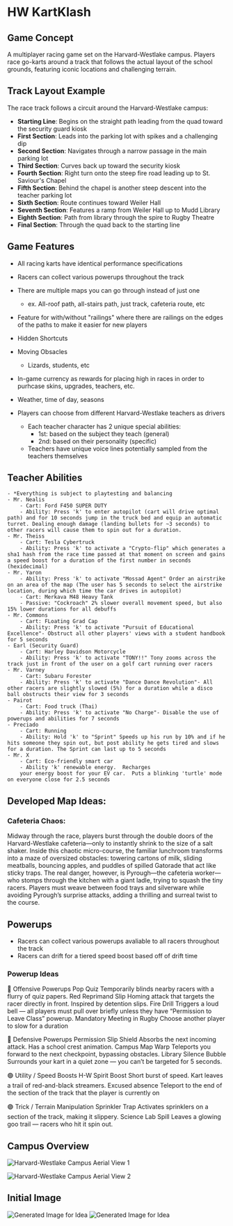 # HW KartKlash

## Game Concept

A multiplayer racing game set on the Harvard-Westlake campus. Players race go-karts around a track that follows the actual layout of the school grounds, featuring iconic locations and challenging terrain.

## Track Layout Example

The race track follows a circuit around the Harvard-Westlake campus:

- **Starting Line**: Begins on the straight path leading from the quad toward the security guard kiosk
- **First Section**: Leads into the parking lot with spikes and a challenging dip
- **Second Section**: Navigates through a narrow passage in the main parking lot
- **Third Section**: Curves back up toward the security kiosk
- **Fourth Section**: Right turn onto the steep fire road leading up to St. Saviour's Chapel
- **Fifth Section**: Behind the chapel is another steep descent into the teacher parking lot
- **Sixth Section**: Route continues toward Weiler Hall
- **Seventh Section**: Features a ramp from Weiler Hall up to Mudd Library
- **Eighth Section**: Path from library through the spire to Rugby Theatre
- **Final Section**: Through the quad back to the starting line

## Game Features
- All racing karts have identical performance specifications
- Racers can collect various powerups throughout the track
- There are multiple maps you can go through instead of just one
    - ex. All-roof path, all-stairs path, just track, cafeteria route, etc
- Feature for with/without "railings" where there are railings on the edges of the paths to make it easier for new players
- Hidden Shortcuts
- Moving Obsacles 
    - Lizards, students, etc 
- In-game currency as rewards for placing high in races in order to purhcase skins, upgrades, teachers, etc. 
- Weather, time of day, seasons 

- Players can choose from different Harvard-Westlake teachers as drivers
    - Each teacher character has 2 unique special abilities:
        - 1st: based on the subject they teach (general)
        - 2nd: based on their personality (specific)
    - Teachers have unique voice lines potentially sampled from the teachers themselves  

## Teacher Abilities
    - *Everything is subject to playtesting and balancing
    - Mr. Nealis
        - Cart: Ford F450 SUPER DUTY
        - Ability: Press 'k' to enter autopilot (cart will drive optimal path) and for 10 seconds jump in the truck bed and equip an automatic turret. Dealing enough damage (landing bullets for ~3 seconds) to other racers will cause them to spin out for a duration.
    - Mr. Theiss
        - Cart: Tesla Cybertruck
        - Ability: Press 'k' to activate a "Crypto-flip" which generates a sha1 hash from the race time passed at that moment on screen and gains a speed boost for a duration of the first number in seconds (hexidecimal)
    - Mr. Yaron
        - Ability: Press 'k' to activate "Mossad Agent" Order an airstrike on an area of the map (The user has 5 seconds to select the airstrike location, during which time the car drives in autopilot)
        - Cart: Merkava M48 Heavy Tank
        - Passive: "Cockroach" 2% slower overall movement speed, but also 15% lower durations for all debuffs 
    - Mr. Commons
        - Cart: FLoating Grad Cap
        - Ability: Press 'k' to activate "Pursuit of Educational Excellence"- Obstruct all other players' views with a student handbook for 5 seconds
    - Earl (Security Guard)
        - Cart: Harley Davidson Motorcycle
        - Ability: Press 'k' to activate "TONY!!" Tony zooms across the track just in front of the user on a golf cart running over racers
    - Mr. Varney
        - Cart: Subaru Forester
        - Ability: Press 'k' to activate "Dance Dance Revolution"- All other racers are slightly slowed (5%) for a duration while a disco ball obstructs their view for 3 seconds
    - Pairot
        - Cart: Food truck (Thai)
        - Ability: Press 'k' to activate "No Charge"- Disable the use of powerups and abilities for 7 seconds
    - Preciado
        - Cart: Running
        - Ability: Hold 'k' to "Sprint" Speeds up his run by 10% and if he hits someone they spin out, but post ability he gets tired and slows for a duration. The Sprint can last up to 5 seconds
    - Mr. X  
        - Cart: Eco-friendly smart car
        - Ability 'k' renewable energy.  Recharges 
        your energy boost for your EV car.  Puts a blinking 'turtle' mode on everyone close for 2.5 seconds 

## Developed Map Ideas:
### Cafeteria Chaos:
Midway through the race, players burst through the double doors of the Harvard-Westlake cafeteria—only to instantly shrink to the size of a salt shaker. Inside this chaotic micro-course, the familiar lunchroom transforms into a maze of oversized obstacles: towering cartons of milk, sliding meatballs, bouncing apples, and puddles of spilled Gatorade that act like sticky traps. The real danger, however, is Pyrough—the cafeteria worker—who stomps through the kitchen with a giant ladle, trying to squash the tiny racers. Players must weave between food trays and silverware while avoiding Pyrough’s surprise attacks, adding a thrilling and surreal twist to the course.

## Powerups
- Racers can collect various powerups avaliable to all racers throughout the track
- Racers can drift for a tiered speed boost based off of drift time

### Powerup Ideas
🔴 Offensive Powerups
Pop Quiz	Temporarily blinds nearby racers with a flurry of quiz papers.
Red Reprimand Slip  Homing attack that targets the racer directly in front. Inspired by detention slips.
Fire Drill  Triggers a loud bell — all players must pull over briefly unless they have “Permission to Leave Class” powerup.
Mandatory Meeting in Rugby  Choose another player to slow for a duration

🔵 Defensive Powerups
Permission Slip Shield  Absorbs the next incoming attack. Has a school crest animation.
Campus Map Warp Teleports you forward to the next checkpoint, bypassing obstacles.
Library Silence Bubble  Surrounds your kart in a quiet zone — you can’t be targeted for 5 seconds.

🟢 Utility / Speed Boosts
H-W Spirit Boost    Short burst of speed. Kart leaves a trail of red-and-black streamers.
Excused absence Teleport to the end of the section of the track that the player is currently on

🟣 Trick / Terrain Manipulation
Sprinkler Trap  Activates sprinklers on a section of the track, making it slippery.
Science Lab Spill   Leaves a glowing goo trail — racers who hit it spin out.

## Campus Overview

<!-- Image 1: Aerial view of Harvard-Westlake campus showing Rugby Theatre, athletic fields, and swimming pool -->
![Harvard-Westlake Campus Aerial View 1](./hw1.png)

<!-- Image 2: Aerial view showing St. Saviour's Chapel, Mudd Library, Rugby Theatre, and the main field -->
![Harvard-Westlake Campus Aerial View 2](./hw2.png)


## Initial Image
![Generated Image for Idea](./generated1.png)
![Generated Image for Idea](./generated2.png)